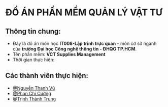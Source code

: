 # ĐỒ ÁN PHẦN MỀM QUẢN LÝ VẬT TƯ
## Thông tin chung:
- Đây là đồ án môn học **IT008-Lập trình trực quan** - môn cơ sở ngành của **trường Đại học Công nghệ thông tin - ĐHQG TP.HCM**.
- Tên phần mềm: **VCT Supplies Management**
- Thời gian thực hiện: 
## Các thành viên thực hiện:
- [@Nguyễn Thanh Vũ](https://github.com/NguyenThanhVu028)
- [@Phan Chí Cường](https://github.com/TapChoiLili)
- [@Trịnh Thành Trung](https://github.com/ThanhTTT13579)
